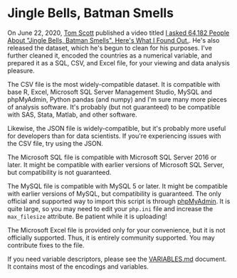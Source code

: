 # Jingle Bells, Batman Smells

On June 22, 2020, [Tom Scott](https://www.youtube.com/user/enyay) published a video titled [I asked 64,182 People About "Jingle Bells, Batman Smells". Here's What I Found Out.](https://youtu.be/V5u9JSnAAU4). He's also released the dataset, which he's begun to clean for his purposes. I've further cleaned it, encoded the countries as a numerical variable, and prepared it as a SQL, CSV, and Excel file, for your viewing and data analysis pleasure.

The CSV file is the most widely-compatible dataset. It is compatible with base R, Excel, Microsoft SQL Server Management Studio, MySQL and phpMyAdmin, Python pandas (and numpy) and I'm sure many more pieces of analysis software. It's probably (but not guaranteed) to be compatible with SAS, Stata, Matlab, and other software.

Likewise, the JSON file is widely-compatible, but it's probably more useful for developers than for data scientists. If you're experiencing issues with the CSV file, try using the JSON.

The Microsoft SQL file is compatible with Microsoft SQL Server 2016 or later. It might be compatible with earlier versions of Microsoft SQL Server, but compatibility is not guaranteed.

The MySQL file is compatible with MySQL 5 or later. It might be compatible with earlier versions of MySQL, but compatibility is guaranteed. The only official and supported way to import this script is through [phpMyAdmin](https://www.phpmyadmin.com). It is quite large, so you may need to edit your `php.ini` file and increase the `max_filesize` attribute. Be patient while it is uploading!

The Microsoft Excel file is provided only for your convenience, but it is not officially supported. Thus, it is entirely community supported. You may contribute fixes to the file.

If you need variable descriptors, please see the [VARIABLES.md](https://github.com/kim3-sudo/jinglebells/blob/master/VARIABLES.md) document. It contains most of the encodings and variables.

